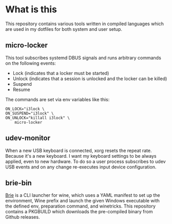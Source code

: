 # What is this

This repository contains various tools written in compiled languages which are used in my dotfiles for both system and user setup.

## micro-locker

This tool subscribes systemd DBUS signals and runs arbitrary commands on the following events:
- Lock (indicates that a locker must be started)
- Unlock (indicates that a session is unlocked and the locker can be killed)
- Suspend
- Resume

The commands are set via env variables like this:

```
ON_LOCK="i3lock \
ON_SUSPEND="i3lock" \
ON_UNLOCK="killall i3lock" \
    micro-locker 
```

## udev-monitor

When a new USB keyboard is connected, xorg resets the repeat rate. Because it's a new keyboard. I want my keyboard settings to be always applied, even to new hardware. To do so a user process subscribes to udev USB events and on any change re-executes input device configuration.

## brie-bin

[Brie](https://github.com/nikarh/brie/) is a CLI launcher for wine, which uses a YAML manifest to set up the environment, Wine prefix and launch the given Windows executable with the defined env, preparation command, and winetricks. This repository contains a PKGBUILD which downloads the pre-compiled binary from Github releases.
